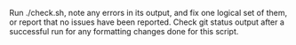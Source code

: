 Run ./check.sh, note any errors in its output, and fix one logical set of them,
or report that no issues have been reported. Check git status output after a
successful run for any formatting changes done for this script.
